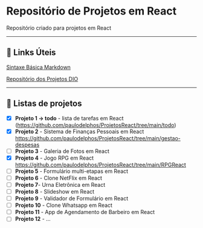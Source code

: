 #  Repositório de Projetos em React

Repositório criado para projetos em React



---

## :link: Links Úteis 

[Sintaxe Básica Markdown](https://www.markdownguide.org/basic-syntax/)

[Repositório dos Projetos DIO](https://github.com/paulodelphos/Projetos-Digital-Innovation-One)



---

## :bookmark_tabs: Listas de projetos

- [x] **Projeto 1 -> todo** - lista de tarefas em React (https://github.com/paulodelphos/ProjetosReact/tree/main/todo)
- [x] **Projeto 2** - Sistema de Finanças Pessoais em React https://github.com/paulodelphos/ProjetosReact/tree/main/gestao-despesas
- [ ] **Projeto 3** - Galeria de Fotos em React
- [x] **Projeto 4** - Jogo RPG em React https://github.com/paulodelphos/ProjetosReact/tree/main/RPGReact
- [ ] **Projeto 5** - Formulário multi-etapas em React
- [ ] **Projeto 6** - Clone NetFlix em React
- [ ] **Projeto 7**- Urna Eletrônica em React
- [ ] **Projeto 8** - Slideshow em React
- [ ] **Projeto 9** - Validador de Formulário em React
- [ ] **Projeto 10** - Clone Whatsapp em React
- [ ] **Projeto 11** - App de Agendamento de Barbeiro em React
- [ ] **Projeto 12** - ...

